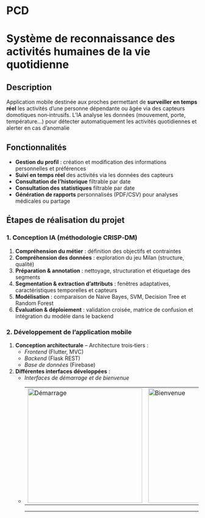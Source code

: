 # PCD
# Système de reconnaissance des activités humaines de la vie quotidienne  

## Description  
Application mobile destinée aux proches permettant de **surveiller en temps réel** les activités d’une personne dépendante ou âgée via des capteurs domotiques non‑intrusifs. L’IA analyse les données (mouvement, porte, température…) pour détecter automatiquement les activités quotidiennes et alerter en cas d’anomalie

## Fonctionnalités  
- **Gestion du profil** : création et modification des informations personnelles et préférences 
- **Suivi en temps réel** des activités via les données des capteurs  
- **Consultation de l’historique** filtrable par date
- **Consultation des statistiques** filtrable par date
- **Génération de rapports** personnalisés (PDF/CSV) pour analyses médicales ou partage

## Étapes de réalisation du projet

### 1. Conception IA (méthodologie CRISP‑DM)  
1. **Compréhension du métier** : définition des objectifs et contraintes 
2. **Compréhension des données** : exploration du jeu Milan (structure, qualité)  
3. **Préparation & annotation** : nettoyage, structuration et étiquetage des segments  
4. **Segmentation & extraction d’attributs** : fenêtres adaptatives, caractéristiques temporelles et capteurs 
5. **Modélisation** : comparaison de Naive Bayes, SVM, Decision Tree et Random Forest
6. **Évaluation & déploiement** : validation croisée, matrice de confusion et intégration du modèle dans le backend 

### 2. Développement de l’application mobile  
1. **Conception architecturale** – Architecture trois‑tiers :  
   - *Frontend* (Flutter, MVC)  
   - *Backend* (Flask REST)  
   - *Base de données* (Firebase)   
2. **Différentes interfaces développées** :
   - *Interfaces de démarrage et de bienvenue*
   - <table>
  <tr>
    <td>
      <img src="![Image](https://github.com/user-attachments/assets/e0e94b7d-c6f7-4c18-94b5-80ed9c607301)" alt="Démarrage" width="300"/>
    </td>
    <td>
      <img src="![Image](https://github.com/user-attachments/assets/b688caf0-ab16-40a0-a544-e8cd66ab252d)" alt="Bienvenue" width="300"/>
    </td>
  </tr>
</table>


---
